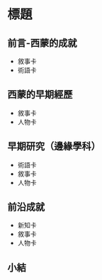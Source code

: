 # 標題

## 前言-西蒙的成就
- 敘事卡
- 術語卡

## 西蒙的早期經歷
- 敘事卡
- 人物卡

## 早期研究（邊緣學科）
- 術語卡
- 敘事卡
- 人物卡

## 前沿成就
- 新知卡
- 敘事卡
- 人物卡

## 小結

